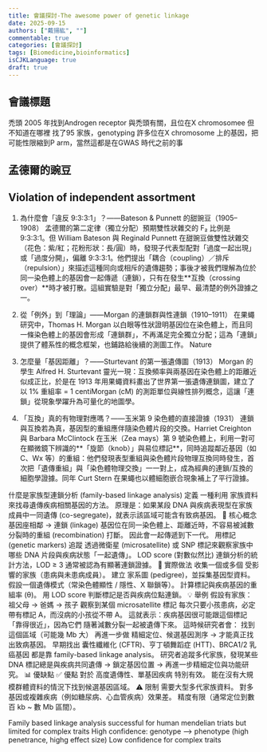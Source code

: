 ```yaml
---
title: 會議探討-The awesome power of genetic linkage
date: 2025-09-15
authors: ["戴揚紘", ""]
commentable: true
categories: [會議探討]
tags: [Biomedicine,bioinformatics]
isCJKLanguage: true
draft: true
---
```

<!--more-->
## 會議標題
禿頭
2005 年找到Androgen receptor 與禿頭有關，且位在X chromosomee 但不知道在哪裡
找了95 家族，genotyping 許多位在X chromosome 上的基因，把可能性限縮到P arm，當然這都是在GWAS 時代之前的事

## 孟德爾的豌豆


## Violation of independent assortment
1) 為什麼會「違反 9:3:3:1」？——Bateson & Punnett 的甜豌豆（1905–1908）
孟德爾的第二定律（獨立分配）預期雙性狀雜交的 F₂ 比例是 9:3:3:1。但 William Bateson 與 Reginald Punnett 在甜豌豆做雙性狀雜交（花色：紫/紅；花粉形狀：長/圓）時，發現子代表型配對「過度一起出現」或「過度分開」，偏離 9:3:3:1。他們提出「耦合（coupling）／排斥（repulsion）」來描述這種同向或相斥的遺傳趨勢；事後才被我們理解為位於同一染色體上的基因會一起傳遞（連鎖），只有在發生**互換（crossing over）**時才被打散。這組實驗是對「獨立分配」最早、最清楚的例外證據之一。

2) 從「例外」到「理論」——Morgan 的連鎖群與性連鎖（1910–1911）
在果蠅研究中，Thomas H. Morgan 以白眼等性狀證明基因位在染色體上，而且同一條染色體上的基因會形成「連鎖群」，不再滿足完全獨立分配；這為「連鎖」提供了體系性的概念框架，也鋪路給後續的測圖工作。
Nature
3) 怎麼量「基因距離」？——Sturtevant 的第一張遺傳圖（1913）
Morgan 的學生 Alfred H. Sturtevant 靈光一現：互換頻率與兩基因在染色體上的距離近似成正比，於是在 1913 年用果蠅資料畫出了世界第一張遺傳連鎖圖，建立了以 1% 重組率 = 1 centiMorgan (cM) 的測距單位與線性排列概念，這讓「連鎖」從現象學躍升為可量化的地圖學。

4) 「互換」真的有物理對應嗎？——玉米第 9 染色體的直接證據（1931）
連鎖與互換若為真，基因型的重組應伴隨染色體片段的交換。Harriet Creighton 與 Barbara McClintock 在玉米（Zea mays）第 9 號染色體上，利用一對可在顯微鏡下辨識的**「旋節（knob）」與易位標記**，同時追蹤鄰近基因（如 C、Wx 等）的重組：他們發現表型重組與染色體片段物理互換同時發生，首次把「遺傳重組」與「染色體物理交換」一一對上，成為經典的連鎖/互換的細胞學證據。同年 Curt Stern 在果蠅也以體細胞嵌合現象補上了平行證據。

什麼是家族型連鎖分析 (family-based linkage analysis)
定義
一種利用 家族資料 來找尋遺傳疾病相關基因的方法。
原理是：如果某段 DNA 與疾病表現型在家族成員中一同遺傳 (co-segregate)，就表示該區域可能含有致病基因。
🔬 核心概念
基因座相鄰 → 連鎖 (linkage)
基因位在同一染色體上、距離近時，不容易被減數分裂時的重組 (recombination) 打斷。
因此會一起傳遞到下一代。
用標記 (genetic markers) 追蹤
透過微衛星 (microsatellite) 或 SNP 標記來觀察家族中哪些 DNA 片段與疾病狀態「一起遺傳」。
LOD score (對數似然比)
連鎖分析的統計方法，LOD ≥ 3 通常被認為有顯著連鎖證據。
🧪 實際做法
收集一個或多個 受影響的家族（患病與未患病成員）。
建立 家系圖 (pedigree)，並採集基因型資料。
假設一個遺傳模式（常染色體顯性 / 隱性、X 聯鎖等）。
計算標記與疾病基因的重組率 (θ)。
用 LOD score 判斷標記是否與疾病位點連鎖。
💡 舉例
假設有家族：
祖父母 → 爸媽 → 孩子
觀察到某個 microsatellite 標記 每次只要小孩患病，必定帶有標記 A，而沒病的小孩從不帶 A。
這就表示：疾病基因很可能跟這個標記「靠得很近」，因為它們 隨著減數分裂一起被遺傳下來。
這時候研究者會：
找到這個區域（可能幾 Mb 大）
再進一步做 精細定位、候選基因測序 → 才能真正找出致病基因。
早期找出 囊性纖維化 (CFTR)、亨丁頓舞蹈症 (HTT)、BRCA1/2 乳癌基因 都是靠 family-based linkage analysis。
研究者追蹤多代家族，發現某些 DNA 標記總是與疾病共同遺傳 → 鎖定基因位置 → 再進一步精細定位與功能研究。
📊 優缺點
✅ 優點
對於 高度遺傳性、單基因疾病 特別有效。
能在沒有大規模群體資料的情況下找到候選基因區域。
⚠️ 限制
需要大型多代家族資料。
對多基因或複雜疾病（例如糖尿病、心血管疾病）效果差。
精度有限（通常定位到數百 kb ~ 數 Mb 區間）。

Family based linkage analysis
successful for human mendelian triats but limited for complex traits 
High confidence: genotype --> phenotype (high penetrance, highg effect size)
Low confidence for complex traits 